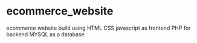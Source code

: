 # ecommerce_website
ecommerce website build using HTML CSS javascript as frontend PHP for backend MYSQL as a database 
